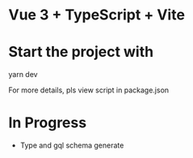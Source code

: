 # Vue 3 + TypeScript + Vite

# Start the project with
yarn dev

For more details, pls view script in package.json

# In Progress
 - Type and gql schema generate